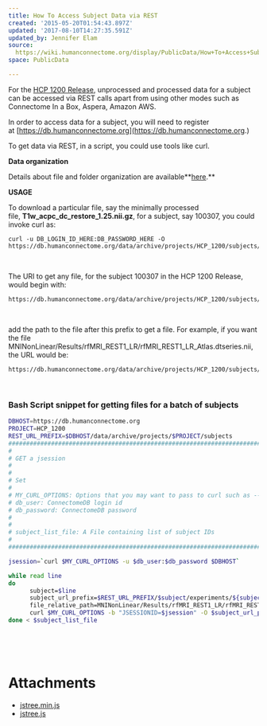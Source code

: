 ```yaml
---
title: How To Access Subject Data via REST
created: '2015-05-20T01:54:43.897Z'
updated: '2017-08-10T14:27:35.591Z'
updated_by: Jennifer Elam
source: 
  https://wiki.humanconnectome.org/display/PublicData/How+To+Access+Subject+Data+via+REST
space: PublicData

---
```

For the [HCP 1200 Release](http://humanconnectome.org/study/hcp-young-adult/document/1200-subjects-data-release), unprocessed and processed data for a subject can be accessed via REST calls apart from using other modes such as Connectome In a Box, Aspera, Amazon AWS. 

In order to access data for a subject, you will need to register at [https://db.humanconnectome.org](https://db.humanconnectome.org.)

To get data via REST, in a script, you could use tools like curl. 

**Data organization**

Details about file and folder organization are available**[here](http://humanconnectome.org/storage/app/media/documentation/s1200/HCP_S1200_Release_Appendix_III.pdf).**

**USAGE**

To download a particular file, say the minimally processed file, **T1w\_acpc\_dc\_restore\_1.25.nii.gz**, for a subject, say 100307, you could invoke curl as:

```
curl -u DB_LOGIN_ID_HERE:DB_PASSWORD_HERE -O
https://db.humanconnectome.org/data/archive/projects/HCP_1200/subjects/100307/experiments/100307_CREST/resources/100307_CREST/files/T1w/T1w_acpc_dc_restore_1.25.nii.gz
```

 

The URI to get any file, for the subject 100307 in the HCP 1200 Release, would begin with:

```
https://db.humanconnectome.org/data/archive/projects/HCP_1200/subjects/100307/experiments/100307_CREST/resources/100307_CREST/files
```

 

add the path to the file after this prefix to get a file. For example, if you want the file MNINonLinear/Results/rfMRI\_REST1\_LR/rfMRI\_REST1\_LR\_Atlas.dtseries.nii, the URL would be:

```
https://db.humanconnectome.org/data/archive/projects/HCP_1200/subjects/100307/experiments/100307_CREST/resources/100307_CREST/files/MNINonLinear/Results/rfMRI_REST1_LR/rfMRI_REST1_LR_Atlas.dtseries.nii
```

 

### **Bash Script snippet for getting files for a batch of subjects**

```bash
DBHOST=https://db.humanconnectome.org
PROJECT=HCP_1200
REST_URL_PREFIX=$DBHOST/data/archive/projects/$PROJECT/subjects
##################################################################################################################
#
# GET a jsession
#
#
# Set 
#
# MY_CURL_OPTIONS: Options that you may want to pass to curl such as --connect-timeout, --retry etc
# db_user: ConnectomeDB login id
# db_password: ConnectomeDB password
#
#
# subject_list_file: A File containing list of subject IDs
#
##################################################################################################################

jsession=`curl $MY_CURL_OPTIONS -u $db_user:$db_password $DBHOST`

while read line
do
      subject=$line
      subject_url_prefix=$REST_URL_PREFIX/$subject/experiments/${subject}_CREST/resources/${subject}_CREST/files
      file_relative_path=MNINonLinear/Results/rfMRI_REST1_LR/rfMRI_REST1_LR_Atlas.dtseries.nii
      curl $MY_CURL_OPTIONS -b "JSESSIONID=$jsession" -O $subject_url_prefix/$file_relative_path 
done < $subject_list_file
```

 

 



# Attachments

- [jstree.min.js](./assets/jstree.min.js)
- [jstree.js](./assets/jstree.js)